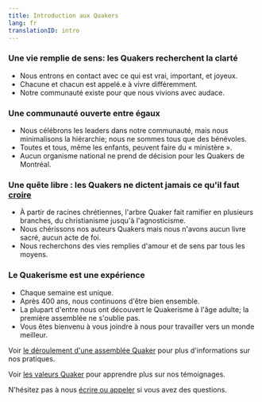 ```yaml
---
title: Introduction aux Quakers
lang: fr
translationID: intro
---
```

### <i class="fab fa-fly fa-fw fa-2x color-1-light-text down_a_bit"></i> Une vie remplie de sens: les Quakers recherchent la clarté
  * Nous entrons en contact avec ce qui est vrai, important, et joyeux.
  * Chacune et chacun est appelé.e à vivre différemment.
  * Notre communauté existe pour que nous vivions avec audace.

### <i class="fas fa-arrows-alt-h fa-fw fa-2x color-1-text down_a_bit"></i> Une communauté ouverte entre égaux
  * Nous célébrons les leaders dans notre communauté, mais nous minimalisons la hiérarchie; nous ne sommes tous que des bénévoles.
  * Toutes et tous, même les enfants, peuvent faire du « ministère ».
  * Aucun organisme national ne prend de décision pour les Quakers de Montréal.

### <i class="fas fa-road fa-fw fa-2x color-1-dark-text down_a_bit"></i> Une quête libre : les Quakers ne dictent jamais ce qu'il faut [croire](/témoignages) 
  * À partir de racines chrétiennes, l'arbre Quaker fait ramifier en plusieurs branches, du christianisme jusqu'à l'agnosticisme.
  * Nous chérissons nos auteurs Quakers mais nous n'avons aucun livre sacré, aucun acte de foi.
  * Nous recherchons des vies remplies d'amour et de sens par tous les moyens.

### <i class="fas fa-vial fa-fw fa-2x color-1-light-text down_a_bit"></i> Le Quakerisme est une expérience
  * Chaque semaine est unique.
  * Après 400 ans, nous continuons d'être bien ensemble.
  * La plupart d'entre nous ont découvert le Quakerisme à l'âge adulte; la première assemblée ne s'oublie pas.
  * Vous êtes bienvenu à vous joindre à nous pour travailler vers un monde meilleur.

Voir [le déroulement d'une assemblée Quaker](/a_propos) pour plus d'informations sur nos pratiques.

Voir [les valeurs Quaker](/témoignages) pour apprendre plus sur nos témoignages.

N'hésitez pas à nous [écrire ou appeler](/contact-fr) si vous avez des questions.
